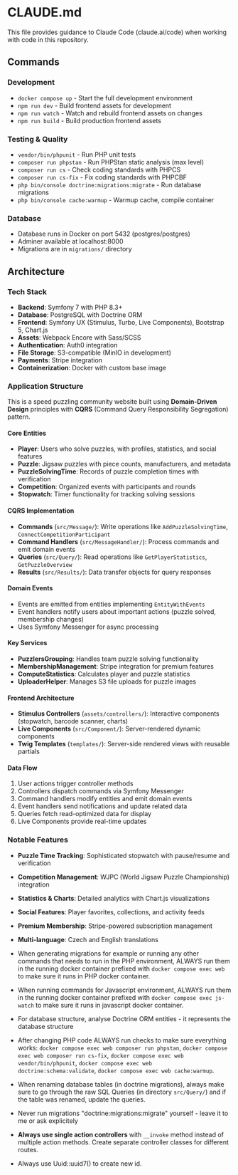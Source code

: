 # CLAUDE.md

This file provides guidance to Claude Code (claude.ai/code) when working with code in this repository.

## Commands

### Development
- `docker compose up` - Start the full development environment
- `npm run dev` - Build frontend assets for development
- `npm run watch` - Watch and rebuild frontend assets on changes
- `npm run build` - Build production frontend assets

### Testing & Quality
- `vendor/bin/phpunit` - Run PHP unit tests
- `composer run phpstan` - Run PHPStan static analysis (max level)
- `composer run cs` - Check coding standards with PHPCS
- `composer run cs-fix` - Fix coding standards with PHPCBF
- `php bin/console doctrine:migrations:migrate` - Run database migrations
- `php bin/console cache:warmup` - Warmup cache, compile container

### Database
- Database runs in Docker on port 5432 (postgres/postgres)
- Adminer available at localhost:8000
- Migrations are in `migrations/` directory

## Architecture

### Tech Stack
- **Backend**: Symfony 7 with PHP 8.3+
- **Database**: PostgreSQL with Doctrine ORM
- **Frontend**: Symfony UX (Stimulus, Turbo, Live Components), Bootstrap 5, Chart.js
- **Assets**: Webpack Encore with Sass/SCSS
- **Authentication**: Auth0 integration
- **File Storage**: S3-compatible (MinIO in development)
- **Payments**: Stripe integration
- **Containerization**: Docker with custom base image

### Application Structure

This is a speed puzzling community website built using **Domain-Driven Design** principles with **CQRS** (Command Query Responsibility Segregation) pattern.

#### Core Entities
- **Player**: Users who solve puzzles, with profiles, statistics, and social features
- **Puzzle**: Jigsaw puzzles with piece counts, manufacturers, and metadata
- **PuzzleSolvingTime**: Records of puzzle completion times with verification
- **Competition**: Organized events with participants and rounds
- **Stopwatch**: Timer functionality for tracking solving sessions

#### CQRS Implementation
- **Commands** (`src/Message/`): Write operations like `AddPuzzleSolvingTime`, `ConnectCompetitionParticipant`
- **Command Handlers** (`src/MessageHandler/`): Process commands and emit domain events
- **Queries** (`src/Query/`): Read operations like `GetPlayerStatistics`, `GetPuzzleOverview`
- **Results** (`src/Results/`): Data transfer objects for query responses

#### Domain Events
- Events are emitted from entities implementing `EntityWithEvents`
- Event handlers notify users about important actions (puzzle solved, membership changes)
- Uses Symfony Messenger for async processing

#### Key Services
- **PuzzlersGrouping**: Handles team puzzle solving functionality
- **MembershipManagement**: Stripe integration for premium features
- **ComputeStatistics**: Calculates player and puzzle statistics
- **UploaderHelper**: Manages S3 file uploads for puzzle images

#### Frontend Architecture
- **Stimulus Controllers** (`assets/controllers/`): Interactive components (stopwatch, barcode scanner, charts)
- **Live Components** (`src/Component/`): Server-rendered dynamic components
- **Twig Templates** (`templates/`): Server-side rendered views with reusable partials

#### Data Flow
1. User actions trigger controller methods
2. Controllers dispatch commands via Symfony Messenger
3. Command handlers modify entities and emit domain events
4. Event handlers send notifications and update related data
5. Queries fetch read-optimized data for display
6. Live Components provide real-time updates

### Notable Features
- **Puzzle Time Tracking**: Sophisticated stopwatch with pause/resume and verification
- **Competition Management**: WJPC (World Jigsaw Puzzle Championship) integration
- **Statistics & Charts**: Detailed analytics with Chart.js visualizations
- **Social Features**: Player favorites, collections, and activity feeds
- **Premium Membership**: Stripe-powered subscription management
- **Multi-language**: Czech and English translations

- When generating migrations for example or running any other commands that needs to run in the PHP environment, ALWAYS run them in the running docker container prefixed with `docker compose exec web` to make sure it runs in PHP docker container.
- When running commands for Javascript environment, ALWAYS run them in the running docker container prefixed with `docker compose exec js-watch` to make sure it runs in javascript docker container.
- For database structure, analyse Doctrine ORM entities - it represents the database structure
- After changing PHP code ALWAYS run checks to make sure everything works: `docker compose exec web composer run phpstan`, `docker compose exec web composer run cs-fix`, `docker compose exec web vendor/bin/phpunit`, `docker compose exec web doctrine:schema:validate`, `docker compose exec web cache:warmup`.
- When renaming database tables (in doctrine migrations), always make sure to go through the raw SQL Queries (in directory `src/Query/`) and if the table was renamed, update the queries.
- Never run migrations "doctrine:migrations:migrate" yourself - leave it to me or ask explicitely
- **Always use single action controllers** with `__invoke` method instead of multiple action methods. Create separate controller classes for different routes.
- Always use Uuid::uuid7() to create new id.
